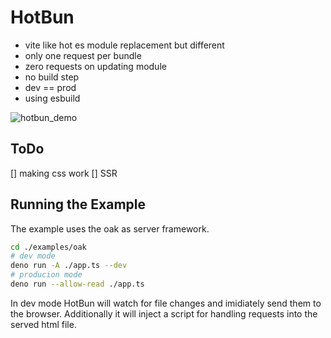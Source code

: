 # HotBun


- vite like hot es module replacement but different
- only one request per bundle
- zero requests on updating module
- no build step
- dev == prod
- using esbuild

![hotbun_demo](https://user-images.githubusercontent.com/2838229/172371696-089fcccd-c09b-4886-a49b-4bc84bb23834.gif)

## ToDo
[] making css work
[] SSR

## Running the Example

The example uses the oak as server framework.
```sh
cd ./examples/oak
# dev mode
deno run -A ./app.ts --dev
# producion mode
deno run --allow-read ./app.ts
```
In dev mode HotBun will watch for file changes and imidiately send them to the browser. Additionally it will inject a script for handling requests into the served html file.
